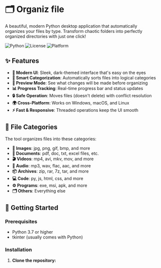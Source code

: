 # 🗂️ Organiz file

A beautiful, modern Python desktop application that automatically organizes your files by type. Transform chaotic folders into perfectly organized directories with just one click!

![Python](https://img.shields.io/badge/Python-3.7+-blue.svg)
![License](https://img.shields.io/badge/License-MIT-green.svg)
![Platform](https://img.shields.io/badge/Platform-Windows%20%7C%20macOS%20%7C%20Linux-lightgrey.svg)

## ✨ Features

- **🎨 Modern UI**: Sleek, dark-themed interface that's easy on the eyes
- **📁 Smart Categorization**: Automatically sorts files into logical categories
- **👀 Preview Mode**: See what changes will be made before organizing
- **📊 Progress Tracking**: Real-time progress bar and status updates
- **🔒 Safe Operation**: Moves files (doesn't delete) with conflict resolution
- **🌍 Cross-Platform**: Works on Windows, macOS, and Linux
- **⚡ Fast & Responsive**: Threaded operations keep the UI smooth

## 📂 File Categories

The tool organizes files into these categories:

- **📸 Images**: jpg, png, gif, bmp, and more
- **📄 Documents**: pdf, doc, txt, excel files, etc.
- **🎬 Videos**: mp4, avi, mkv, mov, and more
- **🎵 Audio**: mp3, wav, flac, aac, and more
- **📦 Archives**: zip, rar, 7z, tar, and more
- **💻 Code**: py, js, html, css, and more
- **⚙️ Programs**: exe, msi, apk, and more
- **🗂️ Others**: Everything else

## 🚀 Getting Started

### Prerequisites

- Python 3.7 or higher
- tkinter (usually comes with Python)

### Installation

1. **Clone the repository:**

